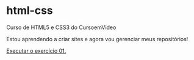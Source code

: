 # html-css
 Curso de HTML5 e CSS3 do CursoemVideo

Estou aprendendo a criar sites e agora vou gerenciar meus repositórios!

<a href="https://clayver11.github.io/html-css/exercicios/ex001/index.html"> Executar o exercício 01.